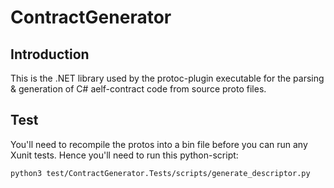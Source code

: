 # ContractGenerator

## Introduction

This is the .NET library used by the protoc-plugin executable for the parsing & generation of C# aelf-contract code from
source proto files.


## Test

You'll need to recompile the protos into a bin file before you can run any Xunit tests. Hence you'll need to run this python-script:

```shell
python3 test/ContractGenerator.Tests/scripts/generate_descriptor.py
```
